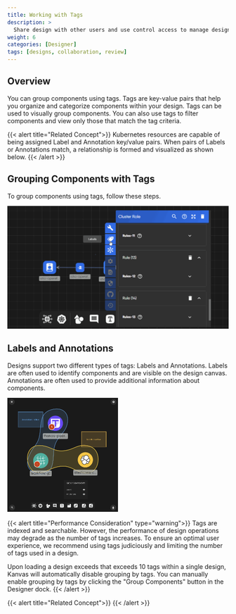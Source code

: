 ```yaml
---
title: Working with Tags
description: >
  Share design with other users and use control access to manage design access permissions and visibility.
weight: 6
categories: [Designer]
tags: [designs, collaboration, review]
---
```


## Overview

You can group components using tags. Tags are key-value pairs that help you organize and categorize components within your design. Tags can be used to visually group components. You can also use tags to filter components and view only those that match the tag criteria.

{{< alert title="Related Concept">}}
Kubernetes resources are capable of being assigned Label and Annotation key/value pairs. When pairs of Labels or Annotations match, a relationship is formed and visualized as shown below.
{{< /alert >}}

## Grouping Components with Tags

To group components using tags, follow these steps.

![Tags](./tagsets.gif)

## Labels and Annotations

Designs support two different types of tags: Labels and Annotations. Labels are often used to identify components and are visible on the design canvas. Annotations are often used to provide additional information about components.

<img alt="Labels and Annotations" src="./group-components.png" width="50%" />

{{< alert title="Performance Consideration" type="warning">}}
Tags are indexed and searchable. However, the performance of design operations may degrade as the number of tags increases. To ensure an optimal user experience, we recommend using tags judiciously and limiting the number of tags used in a design.

Upon loading a design exceeds that exceeds 10 tags within a single design, Kanvas will automatically disable grouping by tags. You can manually enable grouping by tags by clicking the "Group Components" button in the Designer dock.
{{< /alert >}}

{{< alert title="Related Concept">}}
{{< /alert >}}